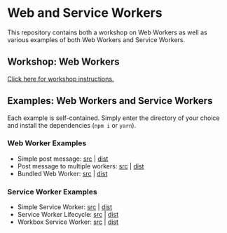 # Web and Service Workers

This repository contains both a workshop on Web Workers as well as various examples of both Web Workers and Service Workers.

## Workshop: Web Workers

[Click here for workshop instructions.](/workshop)

## Examples: Web Workers and Service Workers

Each example is self-contained. Simply enter the directory of your choice and install the dependencies (`npm i` or `yarn`).

### Web Worker Examples

* Simple post message: [src](./webWorkers/simplePostMessage/src) | [dist](./webWorkers/simplePostMessage/dist)
* Post message to multiple workers: [src](./webWorkers/postMessage/src) | [dist](./webWorkers/postMessage/dist)
* Bundled Web Worker: [src](./webWorkers/bundledWebWorker/src) | [dist](./webWorkers/bundledWebWorker/dist)

### Service Worker Examples

* Simple Service Worker: [src](./serviceWorkers/simpleServiceWorker/src) | [dist](./serviceWorkers/simpleServiceWorker/dist)
* Service Worker Lifecycle: [src](./serviceWorkers/serviceWorkerLifecycle/src) | [dist](./serviceWorkers/serviceWorkerLifecycle/dist)
* Workbox Service Worker: [src](./serviceWorkers/workboxServiceWorker/src) | [dist](./serviceWorkers/workboxServiceWorker/dist)
